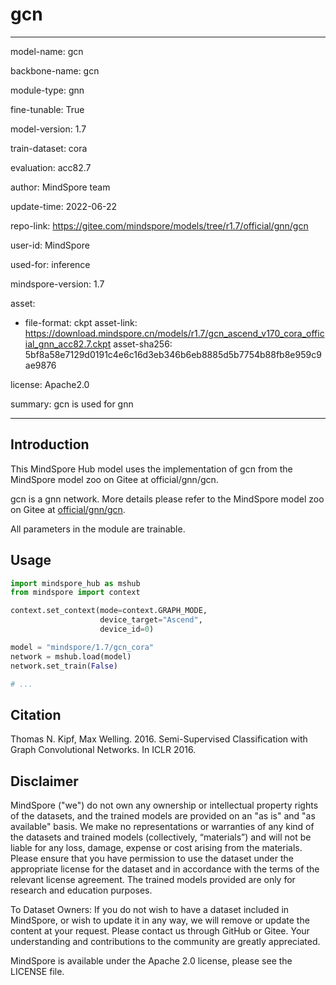 # gcn

---

model-name: gcn

backbone-name: gcn

module-type: gnn

fine-tunable: True

model-version: 1.7

train-dataset: cora

evaluation: acc82.7

author: MindSpore team

update-time: 2022-06-22

repo-link: <https://gitee.com/mindspore/models/tree/r1.7/official/gnn/gcn>

user-id: MindSpore

used-for: inference

mindspore-version: 1.7

asset:

-
    file-format: ckpt
    asset-link: <https://download.mindspore.cn/models/r1.7/gcn_ascend_v170_cora_official_gnn_acc82.7.ckpt>
    asset-sha256: 5bf8a58e7129d0191c4e6c16d3eb346b6eb8885d5b7754b88fb8e959c9ae9876

license: Apache2.0

summary: gcn is used for gnn

---

## Introduction

This MindSpore Hub model uses the implementation of gcn from the MindSpore model zoo on Gitee at official/gnn/gcn.

gcn is a gnn network. More details please refer to the MindSpore model zoo on Gitee at [official/gnn/gcn](https://gitee.com/mindspore/models/blob/r1.7/official/gnn/gcn/README.md).

All parameters in the module are trainable.

## Usage

```python
import mindspore_hub as mshub
from mindspore import context

context.set_context(mode=context.GRAPH_MODE,
                    device_target="Ascend",
                    device_id=0)

model = "mindspore/1.7/gcn_cora"
network = mshub.load(model)
network.set_train(False)

# ...
```

## Citation

Thomas N. Kipf, Max Welling. 2016. Semi-Supervised Classification with Graph Convolutional Networks. In ICLR 2016.

## Disclaimer

MindSpore ("we") do not own any ownership or intellectual property rights of the datasets, and the trained models are provided on an "as is" and "as available" basis. We make no representations or warranties of any kind of the datasets and trained models (collectively, “materials”) and will not be liable for any loss, damage, expense or cost arising from the materials. Please ensure that you have permission to use the dataset under the appropriate license for the dataset and in accordance with the terms of the relevant license agreement. The trained models provided are only for research and education purposes.

To Dataset Owners: If you do not wish to have a dataset included in MindSpore, or wish to update it in any way, we will remove or update the content at your request. Please contact us through GitHub or Gitee. Your understanding and contributions to the community are greatly appreciated.

MindSpore is available under the Apache 2.0 license, please see the LICENSE file.
